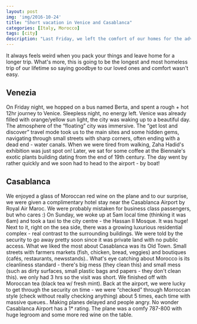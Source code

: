 ```yaml
---
layout: post
img: 'img/2016-10-24'
title: "Short vacation in Venice and Casablanca"
categories: [Italy, Morocco]
tags: [city]
description: "Last Friday, we left the comfort of our homes for the adventures that await us on the road. This is the first post in our journal. The story of Venice and Casablanca."
---
```


It always feels weird when you pack your things and leave home for a longer trip. What's more, this is going to be the longest and most homeless trip of our lifetime so saying goodbye to our loved ones and comfort wasn't easy.

## Venezia

On Friday night, we hopped on a bus named Berta, and spent a rough + hot 12hr journey to Venice. Sleepless night, no energy left. Venice was already filled with orange/yellow sun light, the city was waking up to a beautiful day. 
The atmosphere of the “floating” city was immersive. The “get lost and discover” travel mode took us to the main sites and some hidden gems, navigating through small streets with sharp corners, often ending with a dead end - water canals.  When we were tired from walking, Zaha Hadid's exhibition was just spot on! Later, we sat for some coffee at the Biennale's exotic plants building dating from the end of 19th century. The day went by rather quickly and we soon had to head to the airport - by boat! 

## Casablanca

We enjoyed a glass of Moroccan red wine on the plane and to our surprise, we were given a complimentary hotel stay near the Casablanca Airport by Royal Air Maroc. We were probably mistaken for business class passengers, but who cares :) 
On Sunday, we woke up at 5am local time (thinking it was 6am) and took a taxi to the city centre - the Hassan II Mosque. It was huge! Next to it, right on the sea side, there was a growing luxurious residential complex - real contrast to the surrounding buildings. We were told by the security to go away pretty soon since it was private land with no public access. What we liked the most about Casablanca was its Old Town. Small streets with farmers markets (fish, chicken, bread, veggies) and boutiques (cafés, restaurants, newsstands).. What's eye catching about Morocco is its cleanliness standard - there's big mess (they clean this) and small mess (such as dirty surfaces, small plastic bags and papers - they don't clean this). we only had 3 hrs so the visit was short. We finished off with Moroccan tea (black tea w/ fresh mint). Back at the airport, we were lucky to get through the security on time - we were “checked” through Morroccan style (check without really checking anything) about 5 times, each time with massive queues.. Making planes delayed and people angry. No wonder Casablanca Airport has a 1* rating. The plane was a comfy 787-800 with huge legroom and some more red wine on the table. 
